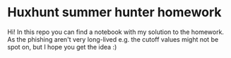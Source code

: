 # Huxhunt summer hunter homework

Hi! In this repo you can find a notebook with my solution to the homework. As the phishing aren't very long-lived e.g. the cutoff values might not be spot on, but I hope you get the idea :) 
 
